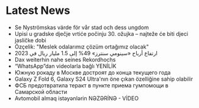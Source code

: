 # Latest News
-  Se Nyströmskas värde för vår stad och dess ungdom
-  Upisi u gradske dječje vrtiće počinju 30. ožujka – najteže će biti djeci jasličke dobi
-  Özçelik: "Meslek odalarımız çözüm ortağımız olacak"
-  ارتفاع أرباح «سينومي سنترز» 49% إلى 1.5 مليار ريال في 2023
-  Dax weiterhin nahe seines Rekordhochs
-  “WhatsApp”dan videolarla bağlı YENİLİK
-  Южную рокаду в Москве достроят до конца текущего года
-  Galaxy Z Fold 6, Galaxy S24 Ultra'nın öne çıkan özelliğine sahip olabilir
-  ФСБ предотвратила теракт в пункте приема гумпомощи в Самарской области
-  Avtomobil almaq istəyənlərin NƏZƏRİNƏ - VİDEO
